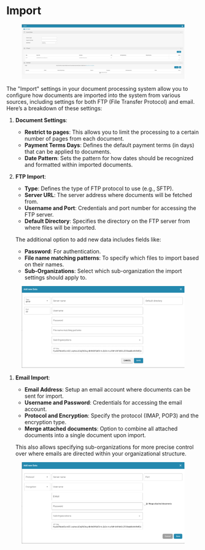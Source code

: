 # Import

<figure><img src="../../../../.gitbook/assets/Bildschirmfoto 2024-05-08 um 10.48.36.png" alt=""><figcaption></figcaption></figure>

The "Import" settings in your document processing system allow you to configure how documents are imported into the system from various sources, including settings for both FTP (File Transfer Protocol) and email. Here’s a breakdown of these settings:

1. **Document Settings**:
   * **Restrict to pages**: This allows you to limit the processing to a certain number of pages from each document.
   * **Payment Terms Days**: Defines the default payment terms (in days) that can be applied to documents.
   * **Date Pattern**: Sets the pattern for how dates should be recognized and formatted within imported documents.
2.  **FTP Import**:

    * **Type**: Defines the type of FTP protocol to use (e.g., SFTP).
    * **Server URL**: The server address where documents will be fetched from.
    * **Username and Port**: Credentials and port number for accessing the FTP server.
    * **Default Directory**: Specifies the directory on the FTP server from where files will be imported.

    The additional option to add new data includes fields like:

    * **Password**: For authentication.
    * **File name matching patterns**: To specify which files to import based on their names.
    * **Sub-Organizations**: Select which sub-organization the import settings should apply to.

<figure><img src="../../../../.gitbook/assets/Bildschirmfoto 2024-05-08 um 10.48.45.png" alt=""><figcaption></figcaption></figure>

1.  **Email Import**:

    * **Email Address**: Setup an email account where documents can be sent for import.
    * **Username and Password**: Credentials for accessing the email account.
    * **Protocol and Encryption**: Specify the protocol (IMAP, POP3) and the encryption type.
    * **Merge attached documents**: Option to combine all attached documents into a single document upon import.

    This also allows specifying sub-organizations for more precise control over where emails are directed within your organizational structure.

<figure><img src="../../../../.gitbook/assets/Bildschirmfoto 2024-05-08 um 10.48.56.png" alt=""><figcaption></figcaption></figure>
